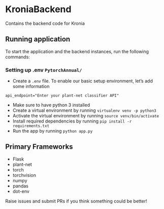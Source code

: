 # KroniaBackend

Contains the backend code for Kronia

## Running application

To start the application and the backend instances, run the following commands:

### Setting up .env ```PytorchAnnual/```

- Create a ```.env``` file.
To enable our basic setup environment, let’s add some information
```
api_endpoint="Enter your plant-net classifier API"
```

* Make sure to have python 3 installed
* Create a virtual environment by running ``` virtualenv venv -p python3 ```
* Activate the virtual environment by running ```source venv/bin/activate```
* Install required dependencies by running ```pip install -r requirements.txt```
* Run the app by running ```python app.py```

## Primary Frameworks

* Flask
* plant-net
* torch
* torchvision
* numpy
* pandas
* dot-env

Raise issues and submit PRs if you think something could be better!
